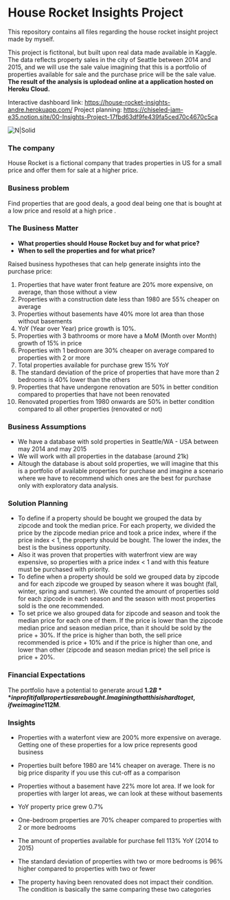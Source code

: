 # House Rocket Insights Project
This repository contains all files regarding the house rocket insight project made by myself.

This project is fictitonal, but built upon real data made available in Kaggle. The data reflects property sales in the city of Seattle between 2014 and 2015, and we will use the sale value imagining that this is a portfolio of properties available for sale and the purchase price will be the sale value. **The result of the analysis is uplodead online at a application hosted on Heroku Cloud.**

Interactive dashboard link: https://house-rocket-insights-andre.herokuapp.com/
Project planning: https://chiseled-jam-e35.notion.site/00-Insights-Project-17fbd63df9fe439fa5ced70c4670c5ca

![N|Solid](https://www.homes.com/images/national-state/hero-for-sale.jpeg)

### The company
House Rocket is a fictional company that trades properties in US for a small price and offer them for sale at a higher price.

### Business problem
Find properties that are good deals, a good deal being one that is bought at a low price and resold at a high price .

### The Business Matter

- **What properties should House Rocket buy and for what price?**
- **When to sell the properties and for what price?**

Raised business hypotheses that can help generate insights into the purchase price:

1. Properties that have water front feature are 20% more expensive, on average, than those without a view
2. Properties with a construction date less than 1980 are 55% cheaper on average
3. Properties without basements have 40% more lot area than those without basements
4. YoY (Year over Year) price growth is 10%.
5. Properties with 3 bathrooms or more have a MoM (Month over Month) growth of 15% in price
6. Properties with 1 bedroom are 30% cheaper on average compared to properties with 2 or more
7. Total properties available for purchase grew 15% YoY
8. The standard deviation of the price of properties that have more than 2 bedrooms is 40% lower than the others
9. Properties that have undergone renovation are 50% in better condition compared to properties that have not been renovated
10. Renovated properties from 1980 onwards are 50% in better condition compared to all other properties (renovated or not)

### Business Assumptions
- We have a database with sold properties in Seattle/WA - USA between may 2014 and may 2015
- We will work with all properties in the database (around 21k)
- Altough the database is about sold properties, we will imagine that this is a portfolio of available properties for purchase and imagine a scenario where we have to recommend which ones are the best for purchase only with exploratory data analysis.

### Solution Planning
- To define if a property should be bought we grouped the data by zipcode and took the median price. For each property, we divided the price by the zipcode median price and took a price index, where if the price index < 1, the property should be bought. The lower the index, the best is the business opportunity.
- Also it was proven that properties with waterfront view are way expensive, so properties with a price index < 1 and with this feature must be purchased with priority.
- To define when a property should be sold we grouped data by zipcode and for each zipcode we grouped by season where it was bought (fall, winter, spring and summer). We counted the amount of properties sold for each zipcode in each season and the season with most properties sold is the one recommended.
- To set price we also grouped data for zipcode and season and took the median price for each one of them.  If the price is lower than the zipcode median price and season median price, than it should be sold by the price + 30%. If the price is higher than both, the sell price recommended is price + 10% and if the price is higher than one, and lower than other (zipcode and season median price) the sell price is price + 20%.

### Financial Expectations 

The portfolio have a potential to generate aroud **$1.2B** in profit if all properties are bought. Imagining that this is hard to get, if we imagine 1% of them bought (aprox 210 properties), the profit could reach **$12M**.

### Insights
- Properties with a waterfont view are 200% more expensive on average. Getting one of these properties for a low price represents good business

- Properties built before 1980 are 14% cheaper on average. There is no big price disparity if you use this cut-off as a comparison

- Properties without a basement have 22% more lot area. If we look for properties with larger lot areas, we can look at these without basements

- YoY property price grew 0.7%

- One-bedroom properties are 70% cheaper compared to properties with 2 or more bedrooms

- The amount of properties available for purchase fell 113% YoY (2014 to 2015)

- The standard deviation of properties with two or more bedrooms is 96% higher compared to properties with two or fewer

- The property having been renovated does not impact their condition. The condition is basically the same comparing these two categories


